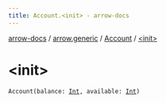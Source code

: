 ```yaml
---
title: Account.<init> - arrow-docs
---
```


[arrow-docs](../../index.html) / [arrow.generic](../index.html) / [Account](index.html) / [&lt;init&gt;](./-init-.html)

# &lt;init&gt;

`Account(balance: `[`Int`](https://kotlinlang.org/api/latest/jvm/stdlib/kotlin/-int/index.html)`, available: `[`Int`](https://kotlinlang.org/api/latest/jvm/stdlib/kotlin/-int/index.html)`)`